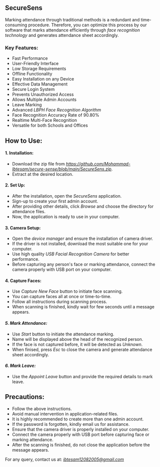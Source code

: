 ## **SecureSens**
  Marking attendance through traditional methods is a redundant and time-consuming procedure. Therefore, you can optimize this process by our software that marks attendance efficiently through *face recognition technology* and generates attendance sheet accordingly.



### **Key Features:**
  - Fast Performance
  - User-Friendly Interface
  - Low Storage Requirements
  - Offline Functionality
  - Easy Installation on any Device
  - Effective Data Management
  - Secure Login System
  - Prevents Unauthorized Access
  - Allows Multiple Admin Accounts
  - Leave Marking
  - Advanced *LBPH Face Recognition Algorithm*
  - Face Recognition Accuracy Rate of 90.80%
  - Realtime Multi-Face Recognition
  - Versatile for both Schools and Offices



## **How to Use:**
  #### **1. Installation:**
   - Download the zip file from *https://github.com/Mohammad-Ibtesam/secure-sense/blob/main/SecureSens.zip*.
   - Extract at the desired location.
  
  #### **2. Set Up:** 
   - After the installation, open the *SecureSens* application.
   - Sign-up to create your first admin account.
   - After providing other details, click *Browse* and choose the directory for attendance files.
   - Now, the application is ready to use in your computer.
  
  #### **3. Camera Setup:**
   - Open the *device manager* and ensure the installation of  camera driver.
   - If the driver is not installed, download the most suitable one for your computer.
   - Use high quality *USB Facial Recognition Camera* for better performance.
   - Before capturing any person's face or marking attendance, connect the camera properly with USB port on your computer.
  
  #### **4. Capture Faces:**  
   - Use *Capture New Face* button to initiate face scanning.
   - You can capture faces all at once or time-to-time.
   - Follow all instructions during scanning process.
   - When scanning is finished, kindly wait for few seconds until a message appears.
  
  #### ***5. Mark Attendance:***
  - Use *Start* button to initiate the attendance marking.
  - Name will be displayed above the head of the recognized person.
  - If the face is not captured before, it will be detected as *Unknown*.
  - When finised, press *Esc* to close the camera and generate attendance sheet accordingly.
  
  #### ***6. Mark Leave:*** 
   - Use the *Appoint Leave* button and provide the required details to mark leave.



## **Precautions:**
- Follow the above instructions.
- Avoid manual intervention in application-related files.
- It is highly recommended to create more than one admin account.
- If the password is forgotten, kindly email us for assistance.
- Ensure that the camera driver is properly installed on your computer.
- Connect the camera properly with USB port before capturing face or marking attendance.
- After the scanning is finished, do not close the application before the message appears.

For any query, contact us at: *ibtesam12082005@gmail.com*
